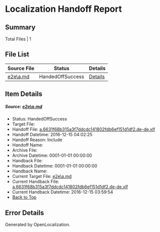 # <a name='report-top'></a> Localization Handoff Report

## Summary
 Total Files | 1

## File List
 Source File | Status | Details 
 ----------- | ------ | ------- 
 [e2e\a.md](https://github.com/OpenLocalizationTestOrg/ol-test0/blob/061bf05c83a4ab8eb08ea088d37914f360883566/e2e/a.md) | HandedOffSuccess | [Details](#e5ebffee7341b4b3472ea92b71c8f3be445427281)

## Item Details
##### <a name='e5ebffee7341b4b3472ea92b71c8f3be445427281'></a> Source: [e2e\a.md](https://github.com/OpenLocalizationTestOrg/ol-test0/blob/061bf05c83a4ab8eb08ea088d37914f360883566/e2e/a.md)
* Status: HandedOffSuccess
* Target File: 
* Handoff File: [a.6631f68b315a3f7ddcdc141802fdb6ef151d1df2.de-de.xlf](https://github.com/OpenLocalizationTestOrg/ol-test0-handoff/blob/b1b319cd7d75a5162e671c9da920fadcfc1e5d36/ol-handoff/OpenLocalizationTestOrg/ol-test0-dede/xinjiang/ht/a.6631f68b315a3f7ddcdc141802fdb6ef151d1df2.de-de.xlf)
* Handoff Datetime: 2016-12-15 04:02:25
* Handoff Reason: Include
* Handoff Name: 
* Archive File: 
* Archive Datetime: 0001-01-01 00:00:00
* Handback File: 
* Handback Datetime: 0001-01-01 00:00:00
* Handback Name: 
* Current Target File: [e2e\a.md](https://github.com/OpenLocalizationTestOrg/ol-test0-dede/blob/1a159339d10e00278bb1a8c3bfc45d3fceeb0a41/e2e/a.md)
* Current Handback File: [a.6631f68b315a3f7ddcdc141802fdb6ef151d1df2.de-de.xlf](https://github.com/OpenLocalizationTestOrg/ol-test0-handback/blob/52f2b14a19ecaa3fd721a9d274b1f14044e6f180/ol-handback/OpenLocalizationTestOrg/ol-test0-dede/xinjiang/ht/a.6631f68b315a3f7ddcdc141802fdb6ef151d1df2.de-de.xlf)
* Current Handback Datetime: 2016-12-15 03:59:54
* [Back to Top](#report-top)


## Error Details

Generated by OpenLocalization.
